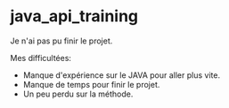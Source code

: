 # java_api_training

Je n'ai pas pu finir le projet.

Mes difficultées:
- Manque d'expérience sur le JAVA pour aller plus vite.
- Manque de temps pour finir le projet.
- Un peu perdu sur la méthode.
